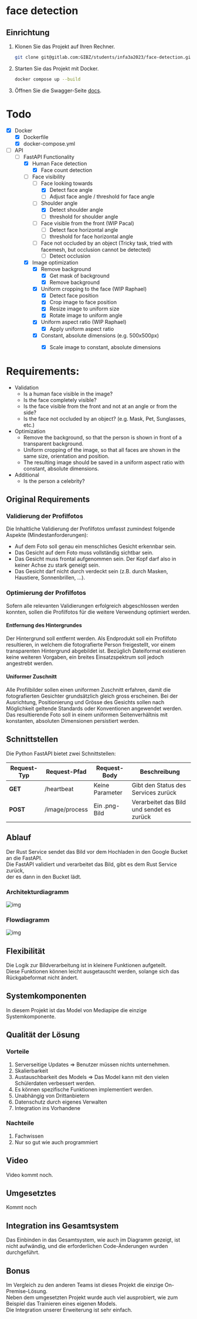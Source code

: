 # face detection

## Einrichtung

1. Klonen Sie das Projekt auf Ihren Rechner.

    ```bash
    git clone git@gitlab.com:GIBZ/students/infa3a2023/face-detection.git
    ```

2. Starten Sie das Projekt mit Docker.

    ```bash
    docker compose up --build
    ```

3. Öffnen Sie die Swagger-Seite [docs](http://localhost:8000/docs).

# Todo

- [x] Docker
  - [x] Dockerfile
  - [x] docker-compose.yml
- [ ] API
  - [ ] FastAPI Functionality
    - [x] Human Face detection
      - [x] Face count detection
    - [ ] Face visibility
      - [ ] Face looking towards
        - [x] Detect face angle
        - [ ] Adjust face angle / threshold for face angle
      - [ ] Shoulder angle
        - [x] Detect shoulder angle
        - [ ] threshold for shoulder angle
      - [ ] Face visible from the front (WIP Pacal)
        - [ ] Detect face horizontal angle
        - [ ] threshold for face horizontal angle
      - [ ] Face not occluded by an object (Tricky task, tried with facemesh, but occlusion cannot be detected)
        - [ ] Detect occlusion
    - [x] Image optimization
      - [x] Remove background
        - [x] Get mask of background
        - [x] Remove background
      - [x] Uniform cropping to the face (WIP Raphael)
        - [x] Detect face position
        - [x] Crop image to face position
        - [x] Resize image to uniform size
        - [x] Rotate image to uniform angle
      - [x] Uniform aspect ratio (WIP Raphael)
        - [x] Apply uniform aspect ratio
      - [x] Constant, absolute dimensions (e.g. 500x500px) 
        - [x] Scale image to constant, absolute dimensions


# Requirements:

- Validation
  - Is a human face visible in the image?
  - Is the face completely visible?
  - Is the face visible from the front and not at an angle or from the side?
  - Is the face not occluded by an object? (e.g. Mask, Pet, Sunglasses, etc.)
- Optimization
  - Remove the background, so that the person is shown in front of a transparent background.
  - Uniform cropping of the image, so that all faces are shown in the same size, orientation and position.
  - The resulting image should be saved in a uniform aspect ratio with constant, absolute dimensions.
- Additional
  - Is the person a celebrity?

## Original Requirements


### Validierung der Profilfotos

Die Inhaltliche Validierung der Profilfotos umfasst zumindest folgende Aspekte (Mindestanforderungen):

- Auf dem Foto soll genau ein menschliches Gesicht erkennbar sein.
- Das Gesicht auf dem Foto muss vollständig sichtbar sein.
- Das Gesicht muss frontal aufgenommen sein. Der Kopf darf also in keiner Achse zu stark geneigt sein.
- Das Gesicht darf nicht durch verdeckt sein (z.B. durch Masken, Haustiere, Sonnenbrillen, ...).

### Optimierung der Profilfotos

Sofern alle relevanten Validierungen erfolgreich abgeschlossen werden konnten, sollen die Profilfotos für die weitere Verwendung optimiert werden.

#### Entfernung des Hintergrundes

Der Hintergrund soll entfernt werden. Als Endprodukt soll ein Profilfoto resultieren, in welchem die fotografierte Person freigestellt, vor einem transparenten Hintergrund abgebildet ist. Bezüglich Dateiformat existieren keine weiteren Vorgaben, ein breites Einsatzspektrum soll jedoch angestrebt werden.

#### Uniformer Zuschnitt

Alle Profilbilder sollen einen uniformen Zuschnitt erfahren, damit die fotografierten Gesichter grundsätzlich gleich gross erscheinen. Bei der Ausrichtung, Positionierung und Grösse des Gesichts sollen nach Möglichkeit geltende Standards oder Konventionen angewendet werden. Das resultierende Foto soll in einem uniformen Seitenverhältnis mit konstanten, absoluten Dimensionen persistiert werden.

## Schnittstellen

Die Python FastAPI bietet zwei Schnittstellen:

| Request-Typ | Request-Pfad       | Request-Body     | Beschreibung                           |
|-------------|--------------------|------------------|----------------------------------------|
| **GET**     | /heartbeat         | Keine Parameter  | Gibt den Status des Services zurück    |
| **POST**    | /image/process     | Ein .png-Bild    | Verarbeitet das Bild und sendet es zurück|

## Ablauf

Der Rust Service sendet das Bild vor dem Hochladen in den Google Bucket an die FastAPI.<br />
Die FastAPI validiert und verarbeitet das Bild, gibt es dem Rust Service zurück,<br />
der es dann in den Bucket lädt.

### Architekturdiagramm

![img](./files/ArchitectureDiagram.png)

### Flowdiagramm

![img](./files/FlowDiagram.png)

## Flexibilität

Die Logik zur Bildverarbeitung ist in kleinere Funktionen aufgeteilt.<br />
Diese Funktionen können leicht ausgetauscht werden, solange sich das Rückgabeformat nicht ändert.

## Systemkomponenten

In diesem Projekt ist das Model von Mediapipe die einzige Systemkomponente.

## Qualität der Lösung

### Vorteile

1. Serverseitige Updates => Benutzer müssen nichts unternehmen.
2. Skalierbarkeit
3. Austauschbarkeit des Models => Das Model kann mit den vielen Schülerdaten verbessert werden.
4. Es können spezifische Funktionen implementiert werden.
5. Unabhängig von Drittanbietern
6. Datenschutz durch eigenes Verwalten
7. Integration ins Vorhandene

### Nachteile

1. Fachwissen
2. Nur so gut wie auch programmiert

## Video

Video kommt noch.

## Umgesetztes

Kommt noch

## Integration ins Gesamtsystem

Das Einbinden in das Gesamtsystem, wie auch im Diagramm gezeigt, ist nicht aufwändig, und die erforderlichen Code-Änderungen wurden durchgeführt.

## Bonus

Im Vergleich zu den anderen Teams ist dieses Projekt die einzige On-Premise-Lösung.<br />
Neben dem umgesetzten Projekt wurde auch viel ausprobiert, wie zum Beispiel das Trainieren eines eigenen Models.<br />
Die Integration unserer Erweiterung ist sehr einfach.